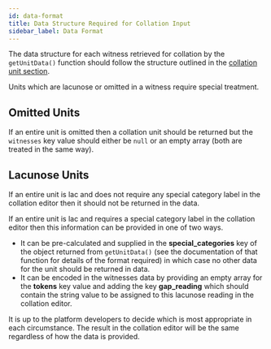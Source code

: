 ```yaml
---
id: data-format
title: Data Structure Required for Collation Input
sidebar_label: Data Format
---
```


The data structure for each witness retrieved for collation by the `getUnitData()` function should follow the
structure outlined in the [collation unit section](collation-unit.md).

Units which are lacunose or omitted in a witness require special treatment.

## Omitted Units

If an entire unit is omitted then a collation unit should be returned but the `witnesses` key value should either be
`null` or an empty array (both are treated in the same way).

## Lacunose Units

If an entire unit is lac and does not require any special category label in the collation editor then it should not be
returned in the data.

If an entire unit is lac and requires a special category label in the collation editor then this information can be
provided in one of two ways.

- It can be pre-calculated and supplied in the **special_categories** key of the object returned from `getUnitData()`
(see the documentation of that function for details of the format required) in which case no other data for the unit
should be returned in data.
- It can be encoded in the witnesses data by providing an empty array for the **tokens** key value and adding the key
**gap_reading** which should contain the string value to be assigned to this lacunose reading in the collation editor.

It is up to the platform developers to decide which is most appropriate in each circumstance. The result in the
collation editor will be the same regardless of how the data is provided.
